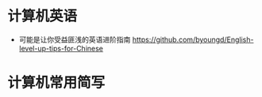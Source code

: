 # 计算机英语

- 可能是让你受益匪浅的英语进阶指南 <https://github.com/byoungd/English-level-up-tips-for-Chinese>

# 计算机常用简写
